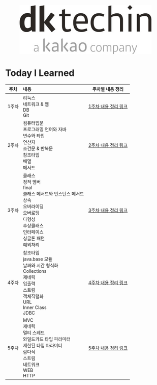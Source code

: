 <p align="center"><img src="img.png"></p>


# Today I Learned

|주차| 내용                                                                                                                           |          주차별 내용 정리           |
|:---:|:-----------------------------------------------------------------------------------------------------------------------------|:----------------------------:|
|1주차| 리눅스<br>네트워크 & 웹<br>DB<br>Git                                                                                                 | [1주차 내용 정리 링크](./week01/src) |
|2주차| 컴퓨터입문<br/>프로그래밍 언어와 자바<br/>변수와 타입<br/>연산자<br/>조건문 & 반복문<br/>참조타입<br/>배열<br/>메서드                                              | [2주차 내용 정리 링크](./week02/src) |
|3주차| 클래스<br/>정적 멤버<br/>final<br/>클래스 메서드와 인스턴스 메서드<br/>상속<br/>오버라이딩<br/>오버로딩<br/>다형성<br/>추상클래스<br/>인터페이스<br/>싱글톤 패턴<br/>예외처리<br/> | [3주차 내용 정리 링크](./week03/src) |
|4주차| 참조타입<br/>java.base 모듈<br/>날짜와 시간 형식화<br/>Collections<br/>제네릭<br/>입출력<br/>스트림<br/>객체직렬화<br/>URL <br> Inner Class <br> JDBC    | [4주차 내용 정리 링크](./week04/src) |
|5주차| MVC<br>제네릭<br>멀티 스레드<br/>와일드카드 타입 파라미터<br>제한된 타입 파라미터<br/> 람다식<br/>스트림<br/>네트워크<br/>WEB<br/>HTTP<br/>                        | [5주차 내용 정리 링크](./week05/src) |

